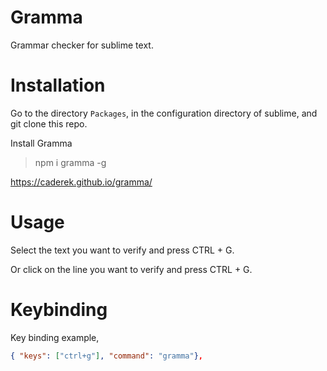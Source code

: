 # Gramma

Grammar checker for sublime text.

# Installation
Go to the directory `Packages`, in the configuration directory of sublime, and git clone this repo.

Install Gramma
> npm i gramma -g

https://caderek.github.io/gramma/

# Usage
Select the text you want to verify and press CTRL + G.

Or click on the line you want to verify and press CTRL + G.

# Keybinding

Key binding example,
```json
{ "keys": ["ctrl+g"], "command": "gramma"},
```
